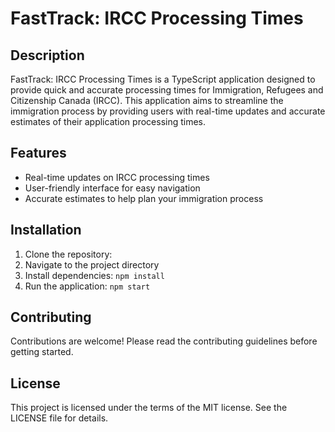 # FastTrack: IRCC Processing Times

## Description

FastTrack: IRCC Processing Times is a TypeScript application designed to provide quick and accurate processing times for Immigration, Refugees and Citizenship Canada (IRCC). This application aims to streamline the immigration process by providing users with real-time updates and accurate estimates of their application processing times.

## Features

- Real-time updates on IRCC processing times
- User-friendly interface for easy navigation
- Accurate estimates to help plan your immigration process

## Installation

1. Clone the repository:
2. Navigate to the project directory
2. Install dependencies: `npm install`
3. Run the application: `npm start`

## Contributing

Contributions are welcome! Please read the contributing guidelines before getting started.

## License

This project is licensed under the terms of the MIT license. See the LICENSE file for details.
